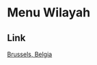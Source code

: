# Menu Wilayah

## Link

[Brussels, Belgia](https://github.com/gigit-pemilu/pemilu-2024-99-luar-negeri/tree/main/pilpres/hitung-suara/sub/99-luar-negeri/sub/22-brussels-belgia/sub/01-brussels-belgia)

